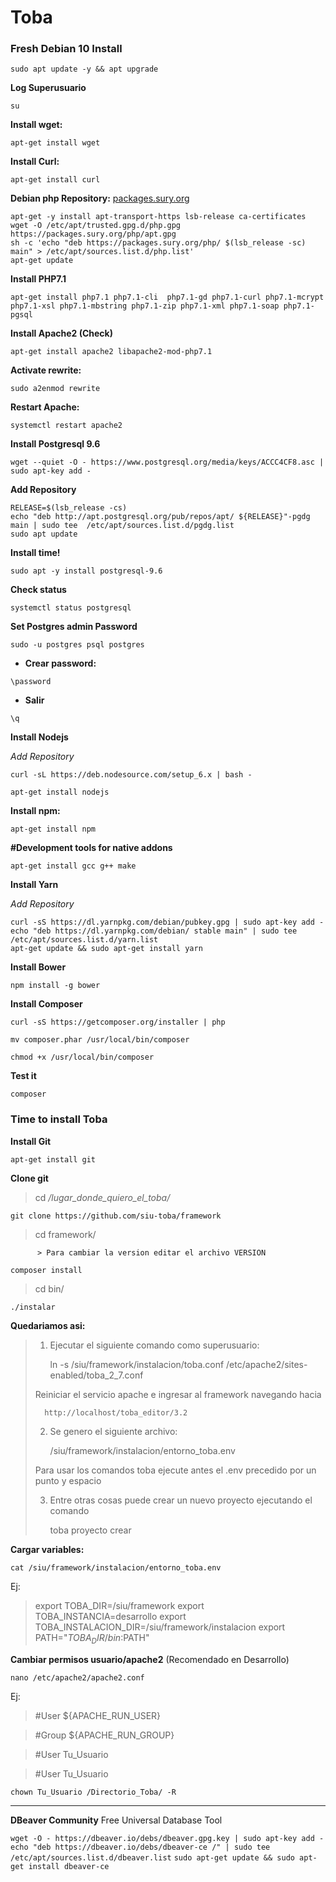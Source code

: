 # Toba
### Fresh Debian 10 Install

`sudo apt update -y && apt upgrade`

**Log Superusuario**

`su`

**Install wget:**

`apt-get install wget`

**Install Curl:**

`apt-get install curl`

**Debian php Repository:**
[packages.sury.org](https://packages.sury.org/php/README.txt)

```
apt-get -y install apt-transport-https lsb-release ca-certificates
wget -O /etc/apt/trusted.gpg.d/php.gpg https://packages.sury.org/php/apt.gpg
sh -c 'echo "deb https://packages.sury.org/php/ $(lsb_release -sc) main" > /etc/apt/sources.list.d/php.list'
apt-get update
```

**Install PHP7.1**

`apt-get install php7.1 php7.1-cli  php7.1-gd php7.1-curl php7.1-mcrypt php7.1-xsl php7.1-mbstring php7.1-zip php7.1-xml php7.1-soap php7.1-pgsql`

**Install Apache2 (Check)**

`apt-get install apache2 libapache2-mod-php7.1`

**Activate rewrite:**

`sudo a2enmod rewrite`

**Restart Apache:**

`systemctl restart apache2`

**Install Postgresql 9.6**

`wget --quiet -O - https://www.postgresql.org/media/keys/ACCC4CF8.asc | sudo apt-key add -`

**Add Repository**

```
RELEASE=$(lsb_release -cs)
echo "deb http://apt.postgresql.org/pub/repos/apt/ ${RELEASE}"-pgdg main | sudo tee  /etc/apt/sources.list.d/pgdg.list
sudo apt update
```

**Install time!**

`sudo apt -y install postgresql-9.6`

**Check status**

`systemctl status postgresql`

**Set Postgres admin Password**

`sudo -u postgres psql postgres`

- **Crear password:**

`\password `

- **Salir**

`\q`

**Install Nodejs**

_Add Repository_

`curl -sL https://deb.nodesource.com/setup_6.x | bash -`

`apt-get install nodejs`

**Install npm:**

`apt-get install npm`

**#Development tools for native addons**

`apt-get install gcc g++ make`

**Install Yarn**

_Add Repository_

```
curl -sS https://dl.yarnpkg.com/debian/pubkey.gpg | sudo apt-key add -
echo "deb https://dl.yarnpkg.com/debian/ stable main" | sudo tee /etc/apt/sources.list.d/yarn.list
apt-get update && sudo apt-get install yarn
```

**Install Bower**

`npm install -g bower`

**Install Composer**

`curl -sS https://getcomposer.org/installer | php`


`mv composer.phar /usr/local/bin/composer`

`chmod +x /usr/local/bin/composer`

**Test it**

`composer 
`
### Time to install Toba

**Install Git**

`apt-get install git`

**Clone git**

> cd _/lugar_donde_quiero_el_toba/_

`git clone https://github.com/siu-toba/framework`

> cd framework/

          > Para cambiar la version editar el archivo VERSION

`composer install`

> cd bin/

`./instalar`

**Quedariamos asi:**

> 1) Ejecutar el siguiente comando como superusuario: 
>  
>       ln -s /siu/framework/instalacion/toba.conf /etc/apache2/sites-enabled/toba_2_7.conf
>  
>  Reiniciar el servicio apache e ingresar al framework navegando hacia 
>  
>       http://localhost/toba_editor/3.2
>  
>  
>  2) Se genero el siguiente archivo:
>  
>     /siu/framework/instalacion/entorno_toba.env
>  
>  Para usar los comandos toba ejecute antes el .env precedido por un punto y espacio
>  
>  3) Entre otras cosas puede crear un nuevo proyecto ejecutando el comando
>  
>     toba proyecto crear
> 

**Cargar variables:**

`cat /siu/framework/instalacion/entorno_toba.env`

Ej:
> export TOBA_DIR=/siu/framework
> export TOBA_INSTANCIA=desarrollo
> export TOBA_INSTALACION_DIR=/siu/framework/instalacion
> export PATH="$TOBA_DIR/bin:$PATH"

**Cambiar permisos usuario/apache2** (Recomendado en Desarrollo)

`nano /etc/apache2/apache2.conf`

Ej:
> #User ${APACHE_RUN_USER}

> #Group ${APACHE_RUN_GROUP}

> #User Tu_Usuario

> #User Tu_Usuario

`chown Tu_Usuario /Directorio_Toba/ -R`

------------------------------------------

**DBeaver Community**
Free Universal Database Tool

`wget -O - https://dbeaver.io/debs/dbeaver.gpg.key | sudo apt-key add -`
`echo "deb https://dbeaver.io/debs/dbeaver-ce /" | sudo tee /etc/apt/sources.list.d/dbeaver.list`
`sudo apt-get update && sudo apt-get install dbeaver-ce`


